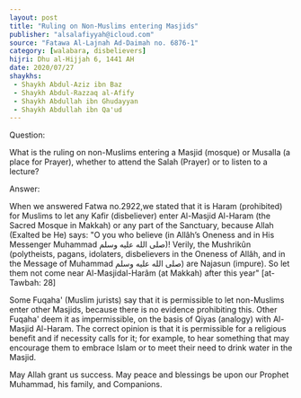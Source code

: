 ```yaml
---
layout: post
title: "Ruling on Non-Muslims entering Masjids"
publisher: "alsalafiyyah@icloud.com"
source: "Fatawa Al-Lajnah Ad-Daimah no. 6876-1"
category: [walabara, disbelievers]
hijri: Dhu al-Hijjah 6, 1441 AH
date: 2020/07/27
shaykhs: 
 - Shaykh Abdul-Aziz ibn Baz
 - Shaykh Abdul-Razzaq al-Afify
 - Shaykh Abdullah ibn Ghudayyan
 - Shaykh Abdullah ibn Qa'ud
---
```


Question: 
 
What is the ruling on non-Muslims entering a Masjid (mosque) or Musalla (a place for Prayer), whether to attend the Salah (Prayer) or to listen to a lecture?

Answer:

When we answered Fatwa no.2922,we stated that it is Haram (prohibited) for Muslims to let any Kafir (disbeliever) enter Al-Masjid Al-Haram (the Sacred Mosque in Makkah) or any part of the Sanctuary, because Allah (Exalted be He) says: "O you who believe (in Allâh’s Oneness and in His Messenger Muhammad صلى الله عليه وسلم)! Verily, the Mushrikûn (polytheists, pagans, idolaters, disbelievers in the Oneness of Allâh, and in the Message of Muhammad صلى الله عليه وسلم) are Najasun (impure). So let them not come near Al-Masjidal-Harâm (at Makkah) after this year" [at-Tawbah: 28]

Some Fuqaha' (Muslim jurists) say that it is permissible to let non-Muslims enter other Masjids, because there is no evidence prohibiting this. Other Fuqaha' deem it as impermissible, on the basis of Qiyas (analogy) with Al-Masjid Al-Haram. The correct opinion is that it is permissible for a religious benefit and if necessity calls for it; for example, to hear something that may encourage them to embrace Islam or to meet their need to drink water in the Masjid.

May Allah grant us success. May peace and blessings be upon our Prophet Muhammad, his family, and Companions.

